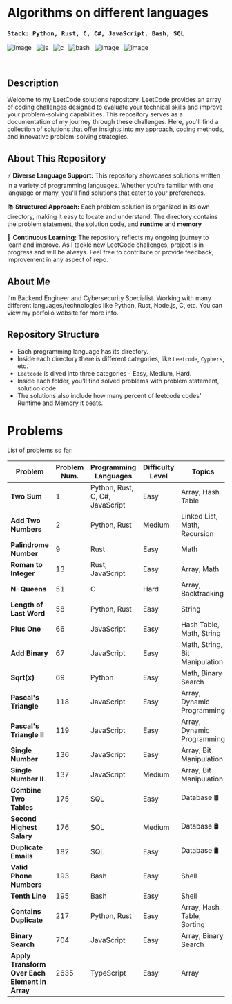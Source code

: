# Algorithms on different languages

### `Stack: Python, Rust, C, C#, JavaScript, Bash, SQL`

![image](https://github.com/Jubiko31/algorithms_main/assets/53910160/c9322977-fdee-4bf1-abc0-f30d278bc15f) &nbsp;
![js](https://user-images.githubusercontent.com/53910160/199490677-bfd4bb5c-a6ee-4501-b508-2d5ffb0acb84.png) &nbsp;
![c](https://user-images.githubusercontent.com/53910160/199491282-735a27c1-85b5-451d-befd-ca86a5b00394.png) &nbsp;
![bash](https://user-images.githubusercontent.com/53910160/236694261-87224151-c96a-484f-850e-fbd9f122b781.png) &nbsp;
![image](https://github.com/Jubiko31/algorithms_main/assets/53910160/5ea51860-2075-486c-8afc-6e562476d6f5)  &nbsp;
![image](https://github.com/Jubiko31/algorithms_main/assets/53910160/46afdd47-2d6b-482c-978e-adc204b35020)

<br />

## Description

Welcome to my LeetCode solutions repository. LeetCode provides an array of coding challenges designed to evaluate your technical skills and improve your problem-solving capabilities. This repository serves as a documentation of my journey through these challenges. Here, you'll find a collection of solutions that offer insights into my approach, coding methods, and innovative problem-solving strategies.


## About This Repository

⚡ **Diverse Language Support:** This repository showcases solutions written in a variety of programming languages. Whether you're familiar with one language or many, you'll find solutions that cater to your preferences.

📚 **Structured Approach:** Each problem solution is organized in its own directory, making it easy to locate and understand. The directory contains the problem statement, the solution code, and **runtime** and **memory**

🌌 **Continuous Learning:** The repository reflects my ongoing journey to learn and improve. As I tackle new LeetCode challenges, project is in progress and will be always. Feel free to contribute or provide feedback, improvement in any aspect of repo.


## About Me

I'm Backend Engineer and Cybersecurity Specialist. Working with many different languages/technologies like Python, Rust, Node.js, C, etc. You can view my porfolio website for more info.


## Repository Structure

- Each programming language has its directory.
- Inside each directory there is different categories, like `Leetcode`, `Cyphers`, etc.
- `Leetcode` is dived into three categories - Easy, Medium, Hard.
- Inside each folder, you'll find solved problems with problem statement, solution code.
- The solutions also include how many percent of leetcode codes' Runtime and Memory it beats.


# Problems

List of problems so far:

| Problem                  | Problem Num. | Programming Languages | Difficulty Level | Topics | Runtime (Best) |
| ------------------------ | ------------ | --------------------- | ---------------- | ------ | -------------- |
| **Two Sum**               | 1            | Python, Rust, C, C#, JavaScript | Easy | Array, Hash Table | 96.61% |
| **Add Two Numbers**       | 2            | Python, Rust | Medium | Linked List, Math, Recursion | 96.40% |
| **Palindrome Number**     | 9            | Rust | Easy | Math | 100% |
| **Roman to Integer**      | 13           | Rust, JavaScript | Easy | Array, Math | 100% |
| **N-Queens**              | 51           | C | Hard | Array, Backtracking | - |
| **Length of Last Word**   | 58           | Python, Rust | Easy | String | 100% |
| **Plus One**              | 66           | JavaScript | Easy | Hash Table, Math, String | 76.49% |
| **Add Binary**            | 67           | JavaScript | Easy | Math, String, Bit Manipulation | 89.79% |
| **Sqrt(x)**               | 69           | Python | Easy | Math, Binary Search | 27.49% |
| **Pascal's Triangle**     | 118          | JavaScript | Easy | Array, Dynamic Programming | 55.73% |
| **Pascal's Triangle II**  | 119          | JavaScript | Easy | Array, Dynamic Programming | 90.15% |
| **Single Number**         | 136          | JavaScript | Easy | Array, Bit Manipulation | 83.47% |
| **Single Number II**      | 137          | JavaScript | Medium | Array, Bit Manipulation | 67.49% |
| **Combine Two Tables**    | 175          | SQL | Easy | Database 🛢️ | 33.62% |
| **Second Highest Salary** | 176          | SQL | Medium | Database 🛢️ | 38.34% |
| **Duplicate Emails**      | 182          | SQL | Easy | Database 🛢️ | 39.90%  |
| **Valid Phone Numbers**   | 193          | Bash | Easy | Shell | 100% |
| **Tenth Line**            | 195          | Bash | Easy | Shell | 10% |
| **Contains Duplicate**    | 217          | Python, Rust | Easy | Array, Hash Table, Sorting | 99.89% |
| **Binary Search**         | 704          | JavaScript | Easy | Array, Binary Search | 82.70% |
| **Apply Transform Over Each Element in Array** | 2635 | TypeScript | Easy | Array | 65.16% |
